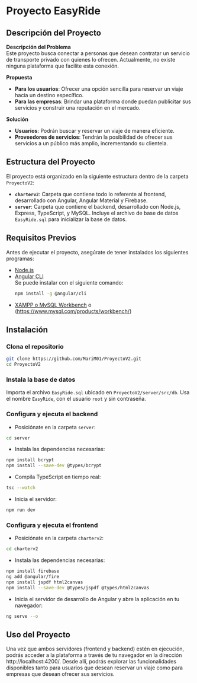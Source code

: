 # Proyecto EasyRide

## Descripción del Proyecto

**Descripción del Problema**  
Este proyecto busca conectar a personas que desean contratar un servicio de transporte privado con quienes lo ofrecen. Actualmente, no existe ninguna plataforma que facilite esta conexión.

**Propuesta**  
- **Para los usuarios**: Ofrecer una opción sencilla para reservar un viaje hacia un destino específico.
- **Para las empresas**: Brindar una plataforma donde puedan publicitar sus servicios y construir una reputación en el mercado.

**Solución**  
- **Usuarios**: Podrán buscar y reservar un viaje de manera eficiente.
- **Proveedores de servicios**: Tendrán la posibilidad de ofrecer sus servicios a un público más amplio, incrementando su clientela.

## Estructura del Proyecto

El proyecto está organizado en la siguiente estructura dentro de la carpeta `ProyectoV2`:

- **`charterv2`**: Carpeta que contiene todo lo referente al frontend, desarrollado con Angular, Angular Material y Firebase.
- **`server`**: Carpeta que contiene el backend, desarrollado con Node.js, Express, TypeScript, y MySQL. Incluye el archivo de base de datos `EasyRide.sql` para inicializar la base de datos.

## Requisitos Previos

Antes de ejecutar el proyecto, asegúrate de tener instalados los siguientes programas:

- [Node.js](https://nodejs.org/en)
- [Angular CLI](https://angular.io/cli)  
  Se puede instalar con el siguiente comando:
  ```bash
  npm install -g @angular/cli
- [XAMPP o MySQL Workbench](https://www.apachefriends.org/es/index.html) o (https://www.mysql.com/products/workbench/)

## Instalación

### Clona el repositorio
```bash
git clone https://github.com/MariM01/ProyectoV2.git
cd ProyectoV2
```

### Instala la base de datos

Importa el archivo `EasyRide.sql` ubicado en `ProyectoV2/server/src/db`. Usa el nombre `EasyRide`, con el usuario `root` y sin contraseña.

### Configura y ejecuta el backend

- Posiciónate en la carpeta `server`:
```bash
cd server
```

- Instala las dependencias necesarias:
```bash
npm install bcrypt
npm install --save-dev @types/bcrypt
```

- Compila TypeScript en tiempo real:
```bash
tsc --watch
```

- Inicia el servidor:
```bash
npm run dev
```

### Configura y ejecuta el frontend

- Posiciónate en la carpeta `charterv2`:
```bash
cd charterv2
```

- Instala las dependencias necesarias:
```bash
npm install firebase
ng add @angular/fire
npm install jspdf html2canvas
npm install --save-dev @types/jspdf @types/html2canvas
```

- Inicia el servidor de desarrollo de Angular y abre la aplicación en tu navegador:
```bash
ng serve --o
```

## Uso del Proyecto
Una vez que ambos servidores (frontend y backend) estén en ejecución, podrás acceder a la plataforma a través de tu navegador en la dirección http://localhost:4200/. Desde allí, podrás explorar las funcionalidades disponibles tanto para usuarios que desean reservar un viaje como para empresas que desean ofrecer sus servicios.
